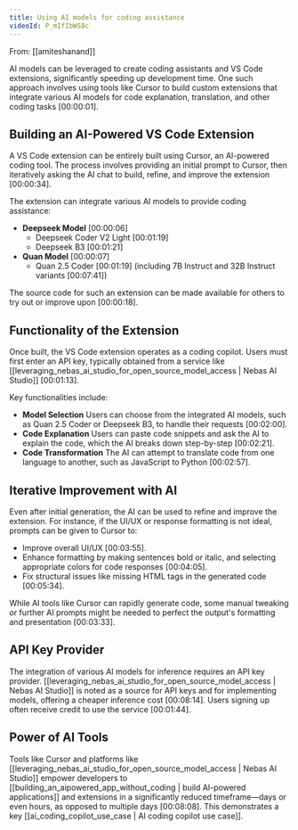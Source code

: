 ```yaml
---
title: Using AI models for coding assistance
videoId: P_mIfIbWS8c
---
```


From: [[amiteshanand]] <br/> 

AI models can be leveraged to create coding assistants and VS Code extensions, significantly speeding up development time. One such approach involves using tools like Cursor to build custom extensions that integrate various AI models for code explanation, translation, and other coding tasks <a class="yt-timestamp" data-t="00:00:01">[00:00:01]</a>.

## Building an AI-Powered VS Code Extension

A VS Code extension can be entirely built using Cursor, an AI-powered coding tool. The process involves providing an initial prompt to Cursor, then iteratively asking the AI chat to build, refine, and improve the extension <a class="yt-timestamp" data-t="00:00:34">[00:00:34]</a>.

The extension can integrate various AI models to provide coding assistance:
*   **Deepseek Model** <a class="yt-timestamp" data-t="00:00:06">[00:00:06]</a>
    *   Deepseek Coder V2 Light <a class="yt-timestamp" data-t="00:01:19">[00:01:19]</a>
    *   Deepseek B3 <a class="yt-timestamp" data-t="00:01:21">[00:01:21]</a>
*   **Quan Model** <a class="yt-timestamp" data-t="00:00:07">[00:00:07]</a>
    *   Quan 2.5 Coder <a class="yt-timestamp" data-t="00:01:19">[00:01:19]</a> (including 7B Instruct and 32B Instruct variants <a class="yt-timestamp" data-t="00:07:41">[00:07:41]</a>)

The source code for such an extension can be made available for others to try out or improve upon <a class="yt-timestamp" data-t="00:00:18">[00:00:18]</a>.

## Functionality of the Extension

Once built, the VS Code extension operates as a coding copilot. Users must first enter an API key, typically obtained from a service like [[leveraging_nebas_ai_studio_for_open_source_model_access | Nebas AI Studio]] <a class="yt-timestamp" data-t="00:01:13">[00:01:13]</a>.

Key functionalities include:
*   **Model Selection** Users can choose from the integrated AI models, such as Quan 2.5 Coder or Deepseek B3, to handle their requests <a class="yt-timestamp" data-t="00:02:00">[00:02:00]</a>.
*   **Code Explanation** Users can paste code snippets and ask the AI to explain the code, which the AI breaks down step-by-step <a class="yt-timestamp" data-t="00:02:21">[00:02:21]</a>.
*   **Code Transformation** The AI can attempt to translate code from one language to another, such as JavaScript to Python <a class="yt-timestamp" data-t="00:02:57">[00:02:57]</a>.

## Iterative Improvement with AI

Even after initial generation, the AI can be used to refine and improve the extension. For instance, if the UI/UX or response formatting is not ideal, prompts can be given to Cursor to:
*   Improve overall UI/UX <a class="yt-timestamp" data-t="00:03:55">[00:03:55]</a>.
*   Enhance formatting by making sentences bold or italic, and selecting appropriate colors for code responses <a class="yt-timestamp" data-t="00:04:05">[00:04:05]</a>.
*   Fix structural issues like missing HTML tags in the generated code <a class="yt-timestamp" data-t="00:05:34">[00:05:34]</a>.

While AI tools like Cursor can rapidly generate code, some manual tweaking or further AI prompts might be needed to perfect the output's formatting and presentation <a class="yt-timestamp" data-t="00:03:33">[00:03:33]</a>.

## API Key Provider

The integration of various AI models for inference requires an API key provider. [[leveraging_nebas_ai_studio_for_open_source_model_access | Nebas AI Studio]] is noted as a source for API keys and for implementing models, offering a cheaper inference cost <a class="yt-timestamp" data-t="00:08:14">[00:08:14]</a>. Users signing up often receive credit to use the service <a class="yt-timestamp" data-t="00:01:44">[00:01:44]</a>.

## Power of AI Tools

Tools like Cursor and platforms like [[leveraging_nebas_ai_studio_for_open_source_model_access | Nebas AI Studio]] empower developers to [[building_an_aipowered_app_without_coding | build AI-powered applications]] and extensions in a significantly reduced timeframe—days or even hours, as opposed to multiple days <a class="yt-timestamp" data-t="00:08:08">[00:08:08]</a>. This demonstrates a key [[ai_coding_copilot_use_case | AI coding copilot use case]].